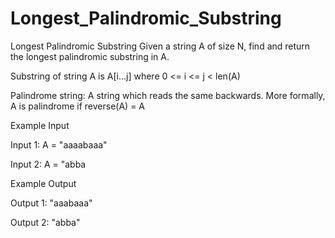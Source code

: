 # Longest_Palindromic_Substring
Longest Palindromic Substring
Given a string A of size N, find and return the longest palindromic substring in A.

Substring of string A is A[i...j] where 0 <= i <= j < len(A)

Palindrome string:
A string which reads the same backwards. More formally, A is palindrome if reverse(A) = A

Example Input

Input 1:
A = "aaaabaaa"

Input 2:
A = "abba


Example Output

Output 1:
"aaabaaa"

Output 2:
"abba"
